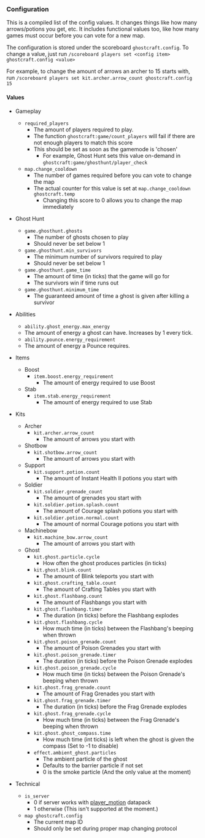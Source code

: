 


### Configuration

This is a compiled list of the config values. It changes things like  how many arrows/potions you get, etc. It includes functional values too, like how many games must occur before you can vote for a new map.

The configuration is stored under the scoreboard `ghostcraft.config`. To change a value, just run `/scoreboard players set <config item> ghostcraft.config <value>`

For example, to change the amount of arrows an archer to 15 starts with, run `/scoreboard players set kit.archer.arrow_count ghostcraft.config 15`


#### Values


- Gameplay
    - `required_players`
        - The amount of players required to play. 
        - The function `ghostcraft:game/count_players` will fail if there are not enough players to match this score
        - This should be set as soon as the gamemode is 'chosen'
            - For example, Ghost Hunt sets this value on-demand in `ghostcraft:game/ghosthunt/player_check`
    - `map.change_cooldown`
        - The number of games required before you can vote to change the map
        - The actual counter for this value is set at `map.change_cooldown ghostcraft.temp`
            - Changing this score to 0 allows you to change the map immediately

- Ghost Hunt
    - `game.ghosthunt.ghosts`
        - The number of ghosts chosen to play
        - Should never be set below 1
    - `game.ghosthunt.min_survivors`
        - The minimum number of survivors required to play
        - Should never be set below 1
    - `game.ghosthunt.game_time`
        - The amount of time (in ticks) that the game will go for
        - The survivors win if time runs out
    - `game.ghosthunt.minimum_time`
        - The guaranteed amount of time a ghost is given after killing a survivor
        
- Abilities
    - `ability.ghost_energy.max_energy`
    - The amount of energy a ghost can have. Increases by 1 every tick.
    - `ability.pounce.energy_requirement`
    - The amount of energy a Pounce requires.

- Items
    - Boost
        - `item.boost.energy_requirement`
            - The amount of energy required to use Boost
    - Stab
        - `item.stab.energy_requirement`
            - The amount of energy required to use Stab

- Kits
    - Archer
        - `kit.archer.arrow_count`
            - The amount of arrows you start with
    - Shotbow
        - `kit.shotbow.arrow_count`
            - The amount of arrows you start with
    - Support
        - `kit.support.potion.count`
            - The amount of Instant Health II potions you start with
    - Soldier
        - `kit.soldier.grenade_count`
            - The amount of grenades you start with
        - `kit.soldier.potion.splash.count`
            - The amount of Courage splash potions you start with
        - `kit.soldier.potion.normal.count`
            - The amount of normal Courage potions you start with
    - Machinebow
        - `kit.machine_bow.arrow_count`
            - The amount of arrows you start with
    - Ghost
        - `kit.ghost.particle.cycle`
            - How often the ghost produces particles (in ticks)
        - `kit.ghost.blink.count`
            - The amount of Blink teleports you start with
        - `kit.ghost.crafting_table.count`
            - The amount of Crafting Tables you start with
        - `kit.ghost.flashbang.count`
            - The amount of Flashbangs you start with
        - `kit.ghost.flashbang.timer`
            - The duration (in ticks) before the Flashbang explodes
        - `kit.ghost.flashbang.cycle`
            - How much time (in ticks) between the Flashbang's beeping when thrown
        - `kit.ghost.poison_grenade.count`
            - The amount of Poison Grenades you start with
        - `kit.ghost.poison_grenade.timer`
            - The duration (in ticks) before the Poison Grenade explodes
        - `kit.ghost.poison_grenade.cycle`
            - How much time (in ticks) between the Poison Grenade's beeping when thrown
        - `kit.ghost.frag_grenade.count`
            - The amount of Frag Grenades you start with
        - `kit.ghost.frag_grenade.timer`
            - The duration (in ticks) before the Frag Grenade explodes
        - `kit.ghost.frag_grenade.cycle`
            - How much time (in ticks) between the Frag Grenade's beeping when thrown
        - `kit.ghost.ghost_compass.time`
            - How much time (int ticks) is left when the ghost is given the compass (Set to -1 to disable)
        - `effect.ambient_ghost.particles`
            - The ambient particle of the ghost
            - Defaults to the barrier particle if not set
            - 0 is the smoke particle (And the only value at the moment)

- Technical
    - `is_server`
        - 0 if server works with [player_motion](https://modrinth.com/datapack/player_motion) datapack
        - 1 otherwise (This isn't supported at the moment.)
    - `map ghostcraft.config`
        - The current map ID
        - Should only be set during proper map changing protocol





